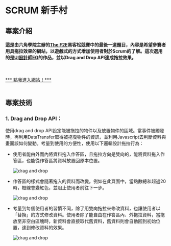 # SCRUM 新手村
## 專案介紹
#### 這是由六角學院主辦的<a href="https://2022.thef2e.com/">The F2E</a>黑客松競賽中的最後一道題目，內容是希望參賽者用具拖拉效果的網站，以遊戲式的方式增加使用者對於Scrum的了解。這次選用的是<a href="https://2022.thef2e.com/users/12061549261454740203">UI設計師EG</a>的作品，並以Drag and Drop API達成拖拉效果。
<br>

<a href="https://ansticefish.github.io/scrum-playground/#/"> *** 點我進入網站！***</a>
<br>
<br>

## 專案技術
### 1. Drag and Drop API：
使用drag and drop API設定能被拖拉的物件以及放置物件的區域。當事件被觸發時，再利用DataTransfer取得被拖曳物件的資訊，並利用Javascript去判斷資料與畫面該如何變動。考量到使用的方便性，使用以下邏輯設計拖拉行為：
<br>

<ul>
 <li> 使用者能由外而內將資料拖入作答區，且拖拉方向是雙向的，能將資料拖入作答區，也能從作答區將資料放置回原本位置。

<br>

![drag and drop](/src/assets/forREADME/drag-demo1.gif "拖拉範例1：由外而內")
<br>

  <li> 作答區的樣式會隨著拖入的資料而改變。例如在此頁面中，當點數總和超過20時，框線會變紅色，並阻止使用者前往下一步。

<br>

![drag and drop](/src/assets/forREADME/drag-demo2.gif "拖拉範例2：樣式改變")
<br>

<li> 考量到每個使用者的習慣不同，除了用雙向拖拉來修改資料，也讓使用者以「替換」的方式修改資料。使用者除了能自由在作答區內、外拖拉資料，當拖放至非空白區塊時，新資料會直接取代舊資料，舊資料則會自動回到初始位置，達到修改資料的效果。

<br>

![drag and drop](/src/assets/forREADME/drag-demo3.gif "拖拉範例3：多種修改資料方式")
<br>
